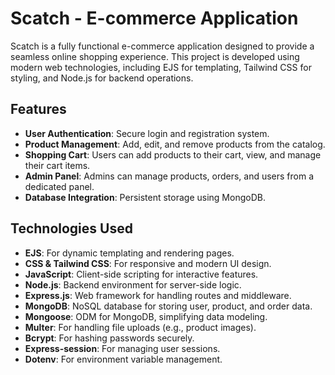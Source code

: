 # Scatch - E-commerce Application

Scatch is a fully functional e-commerce application designed to provide a seamless online shopping experience. This project is developed using modern web technologies, including EJS for templating, Tailwind CSS for styling, and Node.js for backend operations.

## Features

- **User Authentication**: Secure login and registration system.
- **Product Management**: Add, edit, and remove products from the catalog.
- **Shopping Cart**: Users can add products to their cart, view, and manage their cart items.
- **Admin Panel**: Admins can manage products, orders, and users from a dedicated panel.
- **Database Integration**: Persistent storage using MongoDB.

## Technologies Used

- **EJS**: For dynamic templating and rendering pages.
- **CSS & Tailwind CSS**: For responsive and modern UI design.
- **JavaScript**: Client-side scripting for interactive features.
- **Node.js**: Backend environment for server-side logic.
- **Express.js**: Web framework for handling routes and middleware.
- **MongoDB**: NoSQL database for storing user, product, and order data.
- **Mongoose**: ODM for MongoDB, simplifying data modeling.
- **Multer**: For handling file uploads (e.g., product images).
- **Bcrypt**: For hashing passwords securely.
- **Express-session**: For managing user sessions.
- **Dotenv**: For environment variable management.